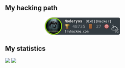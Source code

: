 ## My hacking path
<p align = "center">
<img src="Noderyos.png" alt="TryHackMe">
</p>
<script src="https://tryhackme.com/badge/163885"></script>

## My statistics

<img height="180em" src="https://github-readme-stats-eight-theta.vercel.app/api?username=Noderyos&show_icons=true&theme=react&include_all_commits=true&locale=fr"/>
<img height="150em" src="https://github-readme-stats-eight-theta.vercel.app/api/top-langs/?username=Noderyos&layout=compact&langs_count=8&theme=react&locale=fr"/>
